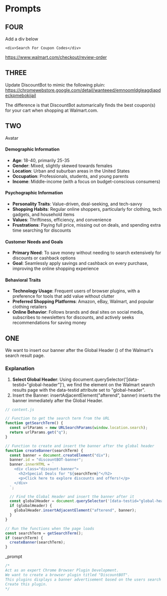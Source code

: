 # Prompts  

## FOUR  
Add a div below <div id="mobile-sticky-footer"> 
```
<div>Search For Coupon Codes</div>
```
https://www.walmart.com/checkout/review-order



## THREE
Update DiscountBot to mimic the following pluin:
https://chromewebstore.google.com/detail/wanteeed/emnoomldgleagdjapdeckpmebokijail

The difference is that DiscountBot automarically finds the best coupon(s) for your cart when shopping at Walmart.com.

## TWO  
Avatar  
#### **Demographic Information**
- **Age**: 18-40, primarily 25-35
- **Gender**: Mixed, slightly skewed towards females
- **Location**: Urban and suburban areas in the United States
- **Occupation**: Professionals, students, and young parents
- **Income**: Middle-income (with a focus on budget-conscious consumers)
  
#### **Psychographic Information**
- **Personality Traits**: Value-driven, deal-seeking, and tech-savvy
- **Shopping Habits**: Regular online shoppers, particularly for clothing, tech gadgets, and household items
- **Values**: Thriftiness, efficiency, and convenience
- **Frustrations**: Paying full price, missing out on deals, and spending extra time searching for discounts

#### **Customer Needs and Goals**
- **Primary Need**: To save money without needing to search extensively for discounts or cashback options
- **Goal**: Seamlessly apply savings and cashback on every purchase, improving the online shopping experience

#### **Behavioral Traits**
- **Technology Usage**: Frequent users of browser plugins, with a preference for tools that add value without clutter
- **Preferred Shopping Platforms**: Amazon, eBay, Walmart, and popular clothing retailers
- **Online Behavior**: Follows brands and deal sites on social media, subscribes to newsletters for discounts, and actively seeks recommendations for saving money







## ONE 
We want to insert our banner after the Global Header (<span data-testid="global-header">) of the Walmart's search result page.

### Explanation  

1. **Select Global Header**: Using document.querySelector('[data-testid="global-header"]'), we find the element on the Walmart search results page with the data-testid attribute set to "global-header".
1. Insert the Banner: insertAdjacentElement("afterend", banner) inserts the banner immediately after the Global Header.

```js  
// content.js

// Function to get the search term from the URL
function getSearchTerm() {
  const urlParams = new URLSearchParams(window.location.search);
  return urlParams.get("q");
}

// Function to create and insert the banner after the global header
function createBanner(searchTerm) {
  const banner = document.createElement("div");
  banner.id = "discountBOT-banner";
  banner.innerHTML = `
    <div class="discount-banner">
      <h2>Special Deals for "${searchTerm}"</h2>
      <p>Click here to explore discounts and offers!</p>
    </div>
  `;

  // Find the Global Header and insert the banner after it
  const globalHeader = document.querySelector('[data-testid="global-header"]');
  if (globalHeader) {
    globalHeader.insertAdjacentElement("afterend", banner);
  }
}

// Run the functions when the page loads
const searchTerm = getSearchTerm();
if (searchTerm) {
  createBanner(searchTerm);
}

```  



_prompt  
```js
/*
Act as an expert Chrome Browser Plugin Development.
We want to create a browser plugin titled "DiscountBOT".
This plugins displays a banner advertisement based on the users search result at Walmart's search result page (https://www.walmart.com/search?q=[INSERT SEARCH TERM])
Create this plugin.
*/
```